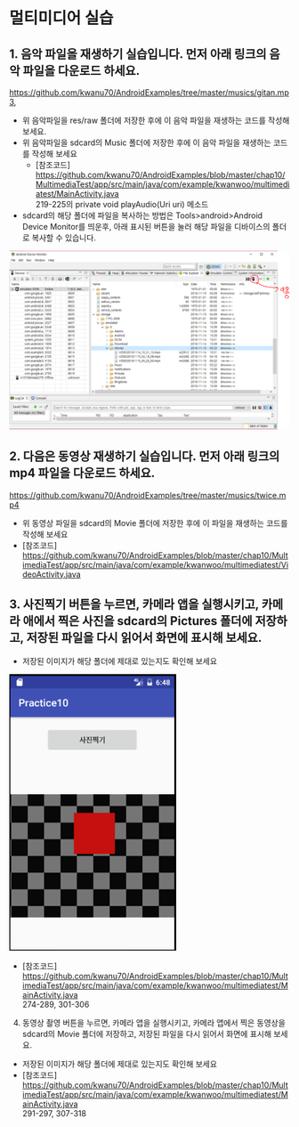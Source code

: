 # 멀티미디어 실습

## 1. 음악 파일을 재생하기 실습입니다. 먼저 아래 링크의 음악 파일을 다운로드 하세요.

https://github.com/kwanu70/AndroidExamples/tree/master/musics/gitan.mp3,

* 위 음악파일을 res/raw 폴더에 저장한 후에 이 음악 파일을 재생하는 코드를 작성해 보세요.
* 위 음악파일을 sdcard의 Music 폴더에 저장한 후에 이 음악 파일을 재생하는 코드를 작성해 보세요
    - [참조코드]  
    https://github.com/kwanu70/AndroidExamples/blob/master/chap10/MultimediaTest/app/src/main/java/com/example/kwanwoo/multimediatest/MainActivity.java  
    219-225의 private void playAudio(Uri uri) 메소드
* sdcard의 해당 폴더에 파일을 복사하는 방법은 Tools>android>Android Device Monitor를 띄운후, 아래 표시된 버튼을 눌러 해당 파일을 디바이스의 폴더로 복사할 수 있습니다.

<img src="images/multimedia-lab1.png">

## 2. 다음은 동영상 재생하기 실습입니다. 먼저 아래 링크의 mp4 파일을 다운로드 하세요.

https://github.com/kwanu70/AndroidExamples/tree/master/musics/twice.mp4

* 위 동영상 파일을 sdcard의 Movie 폴더에 저장한 후에 이 파일을 재생하는 코드를 작성해 보세요
* [참조코드]  
https://github.com/kwanu70/AndroidExamples/blob/master/chap10/MultimediaTest/app/src/main/java/com/example/kwanwoo/multimediatest/VideoActivity.java

## 3. 사진찍기 버튼을 누르면, 카메라 앱을 실행시키고, 카메라 애에서 찍은 사진을 sdcard의 Pictures 폴더에 저장하고, 저장된 파일을 다시 읽어서 화면에 표시해 보세요.
* 저장된 이미지가 해당 폴더에 제대로 있는지도 확인해 보세요

<img src="images/multimedia-lab2.png" width=300px>

* [참조코드]  
https://github.com/kwanu70/AndroidExamples/blob/master/chap10/MultimediaTest/app/src/main/java/com/example/kwanwoo/multimediatest/MainActivity.java  
274-289, 301-306

4. 동영상 촬영 버튼을 누르면, 카메라 앱을 실행시키고, 카메라 앱에서 찍은 동영상을 sdcard의 Movie 폴더에 저장하고, 저장된 파일을 다시 읽어서 화면에 표시해 보세요.
* 저장된 이미지가 해당 폴더에 제대로 있는지도 확인해 보세요
* [참조코드]  
 https://github.com/kwanu70/AndroidExamples/blob/master/chap10/MultimediaTest/app/src/main/java/com/example/kwanwoo/multimediatest/MainActivity.java  
 291-297, 307-318
